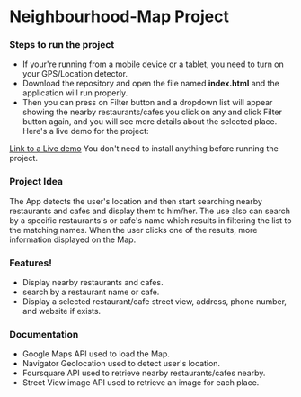 # Neighbourhood-Map Project 

### Steps to run the project
- If your're running from a mobile device or a tablet, you need to turn on your GPS/Location detector.
- Download the repository and open the file named **index.html** and the application will run properly.
- Then you can press on Filter button and  a dropdown list will appear showing the nearby restaurants/cafes you click on any and click Filter button again, and you will see more details about the selected place.
Here's a live demo for the project:

[Link to a Live demo](https://nadamabrouk.github.io/Neighbourhood-Map-Udacity-P5/)
You don't need to install anything before running the project.

### Project Idea
The App detects the user's location and then start searching nearby restaurants and cafes and display them to him/her. The use also can search by a specific restaurants's or cafe's name which results in filtering the list to the matching names.
When the user clicks one of the results, more information displayed on the Map.

### Features!

  - Display nearby restaurants and cafes.
  - search by a restaurant name or cafe.
  - Display a selected restaurant/cafe street view, address, phone number, and website if exists.

### Documentation 
- Google Maps API used to load the Map.
- Navigator Geolocation used to detect user's location.
- Foursquare API used to retrieve nearby restaurants/cafes nearby.
- Street View image API used to retrieve an image for each place.
